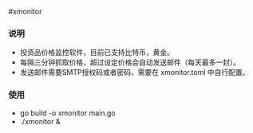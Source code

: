 #xmonitor

### 说明
 * 投资品价格监控软件，目前已支持比特币，黄金。
 * 每隔三分钟抓取价格，超过设定价格会自动发送邮件（每天最多一封）。
 * 发送邮件需要SMTP授权码或者密码，需要在 xmonitor.toml 中自行配置。

### 使用
 * go build -o xmonitor main.go
 * ./xmonitor &
